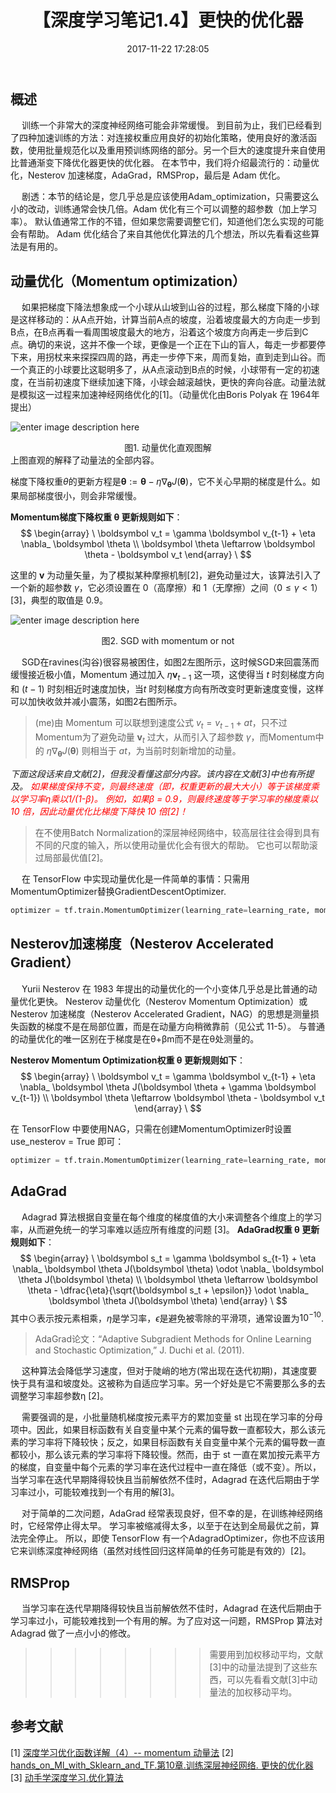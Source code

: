 ﻿---
title: 【深度学习笔记1.4】更快的优化器
date: 2017-11-22 17:28:05
tags:
categories: ["深度学习笔记"]
mathjax: true
---

## 概述

&emsp; 训练一个非常大的深度神经网络可能会非常缓慢。 到目前为止，我们已经看到了四种加速训练的方法：对连接权重应用良好的初始化策略，使用良好的激活函数，使用批量规范化以及重用预训练网络的部分。另一个巨大的速度提升来自使用比普通渐变下降优化器更快的优化器。 在本节中，我们将介绍最流行的：动量优化，Nesterov 加速梯度，AdaGrad，RMSProp，最后是 Adam 优化。
<!-- more -->

&emsp; 剧透：本节的结论是，您几乎总是应该使用Adam_optimization，只需要这么小的改动，训练通常会快几倍。Adam 优化有三个可以调整的超参数（加上学习率）。 默认值通常工作的不错，但如果您需要调整它们，知道他们怎么实现的可能会有帮助。 Adam 优化结合了来自其他优化算法的几个想法，所以先看看这些算法是有用的。


## 动量优化（Momentum optimization）
&emsp; 如果把梯度下降法想象成一个小球从山坡到山谷的过程，那么梯度下降的小球是这样移动的：从A点开始，计算当前A点的坡度，沿着坡度最大的方向走一步到B点，在B点再看一看周围坡度最大的地方，沿着这个坡度方向再走一步后到C点。确切的来说，这并不像一个球，更像是一个正在下山的盲人，每走一步都要停下来，用拐杖来来探探四周的路，再走一步停下来，周而复始，直到走到山谷。而一个真正的小球要比这聪明多了，从A点滚动到B点的时候，小球带有一定的初速度，在当前初速度下继续加速下降，小球会越滚越快，更快的奔向谷底。动量法就是模拟这一过程来加速神经网络优化的[1]。（动量优化由Boris Polyak 在 1964年提出）

![enter image description here](https://lh3.googleusercontent.com/-IXbxcKq8DqM/XBJBx1mH2kI/AAAAAAAAAKI/6DsNehf43-0XT7gul9wz5d_qXxtwr23HgCLcBGAs/s0/%25E5%258A%25A8%25E9%2587%258F%25E4%25BC%2598%25E5%258C%25961.jpg "动量优化1.jpg")
<center>图1. 动量优化直观图解</center>
上图直观的解释了动量法的全部内容。

梯度下降权重$\theta$的更新方程是$\boldsymbol \theta := \boldsymbol \theta - \eta \nabla_\boldsymbol\theta J(\boldsymbol \theta)$，它不关心早期的梯度是什么。如果局部梯度很小，则会非常缓慢。

**Momentum梯度下降权重 $\boldsymbol\theta$ 更新规则如下**：
$$
\begin{array} \
\boldsymbol v_t = \gamma \boldsymbol v_{t-1} + \eta \nabla_ \boldsymbol \theta \\
\boldsymbol \theta \leftarrow \boldsymbol \theta - \boldsymbol v_t
\end{array} \
$$

这里的 $\boldsymbol v$ 为动量矢量，为了模拟某种摩擦机制[2]，避免动量过大，该算法引入了一个新的超参数 $\gamma$，它必须设置在 0（高摩擦）和 1（无摩擦）之间（$0≤\gamma<1$）[3]，典型的取值是 0.9。

![enter image description here](https://lh3.googleusercontent.com/-ZQb7f3TIjck/XBJN9TRND-I/AAAAAAAAAKY/OaN5uLOpcX44gIWNvkJIndJ6G1PiWS-TgCLcBGAs/s0/%25E5%258A%25A8%25E9%2587%258F%25E4%25BC%2598%25E5%258C%25962.png "动量优化2.png")
<center>图2. SGD with momentum or not</center>

&emsp; SGD在ravines(沟谷)很容易被困住，如图2左图所示，这时候SGD来回震荡而缓慢接近极小值，Momentum 通过加入 $\eta \boldsymbol v_{t-1}$ 这一项，这使得当 $t$ 时刻梯度方向和 $(t-1)$ 时刻相近时速度加快，当$t$ 时刻梯度方向有所改变时更新速度变慢，这样可以加快收敛并减小震荡，如图2右图所示。

> (me)由 Momentum 可以联想到速度公式 $v_t = v_{t-1} + at$，只不过Momentum为了避免动量 $\boldsymbol v_t$ 过大，从而引入了超参数 $\gamma$，而Momentum中的 $\eta \nabla_\boldsymbol \theta J(\boldsymbol \theta)$ 则相当于 $at$，为当前时刻新增加的动量。

*下面这段话来自文献[2]，但我没看懂这部分内容。该内容在文献[3]中也有所提及。*
<font color=#ff0000>*如果梯度保持不变，则最终速度（即，权重更新的最大大小）等于该梯度乘以学习率η乘以1/(1-β)。 例如，如果β = 0.9，则最终速度等于学习率的梯度乘以 10 倍，因此动量优化比梯度下降快 10 倍[2]！*</font>

> 在不使用Batch Normalization的深层神经网络中，较高层往往会得到具有不同的尺度的输入，所以使用动量优化会有很大的帮助。 它也可以帮助滚过局部最优值[2]。

&emsp; 在 TensorFlow 中实现动量优化是一件简单的事情：只需用MomentumOptimizer替换GradientDescentOptimizer.
```python
optimizer = tf.train.MomentumOptimizer(learning_rate=learning_rate, momentum=0.9)
```

## Nesterov加速梯度（Nesterov Accelerated Gradient）
&emsp; Yurii Nesterov 在 1983 年提出的动量优化的一个小变体几乎总是比普通的动量优化更快。 Nesterov 动量优化（Nesterov Momentum Optimization）或 Nesterov 加速梯度（Nesterov Accelerated Gradient，NAG）的思想是测量损失函数的梯度不是在局部位置，而是在动量方向稍微靠前（见公式 11-5）。 与普通的动量优化的唯一区别在于梯度是在θ+βm而不是在θ处测量的。

**Nesterov Momentum Optimization权重 $\boldsymbol\theta$ 更新规则如下**：
$$
\begin{array} \
\boldsymbol v_t = \gamma \boldsymbol v_{t-1} + \eta \nabla_ \boldsymbol \theta J(\boldsymbol \theta + \gamma \boldsymbol v_{t-1}) \\
\boldsymbol \theta \leftarrow \boldsymbol \theta - \boldsymbol v_t
\end{array} \
$$

在 TensorFlow 中要使用NAG，只需在创建MomentumOptimizer时设置use_nesterov = True 即可：
```python
optimizer = tf.train.MomentumOptimizer(learning_rate=learning_rate, momentum=0.9, use_nesterov=True)
```


## AdaGrad
&emsp; Adagrad 算法根据自变量在每个维度的梯度值的大小来调整各个维度上的学习率，从而避免统一的学习率难以适应所有维度的问题 [3]。
**AdaGrad权重 $\boldsymbol\theta$ 更新规则如下**：
$$
\begin{array} \
\boldsymbol s_t = \gamma \boldsymbol s_{t-1} + \eta \nabla_ \boldsymbol \theta J(\boldsymbol \theta) \odot \nabla_ \boldsymbol \theta J(\boldsymbol \theta) \\
\boldsymbol \theta \leftarrow \boldsymbol \theta - \dfrac{\eta}{\sqrt{\boldsymbol s_t + \epsilon}} \odot \nabla_ \boldsymbol \theta J(\boldsymbol \theta) 
\end{array} \
$$
其中$\odot$表示按元素相乘，$\eta$是学习率，$\epsilon$是避免被零除的平滑项，通常设置为$10^{-10}$.
> AdaGrad论文：“Adaptive Subgradient Methods for Online Learning and Stochastic Optimization,” J. Duchi et al. (2011).


&emsp; 这种算法会降低学习速度，但对于陡峭的地方(常出现在迭代初期)，其速度要快于具有温和坡度处。这被称为自适应学习率。另一个好处是它不需要那么多的去调整学习率超参数η [2]。

&emsp; 需要强调的是，小批量随机梯度按元素平方的累加变量 st 出现在学习率的分母项中。因此，如果目标函数有关自变量中某个元素的偏导数一直都较大，那么该元素的学习率将下降较快；反之，如果目标函数有关自变量中某个元素的偏导数一直都较小，那么该元素的学习率将下降较慢。然而，由于 st 一直在累加按元素平方的梯度，自变量中每个元素的学习率在迭代过程中一直在降低（或不变）。所以，当学习率在迭代早期降得较快且当前解依然不佳时，Adagrad 在迭代后期由于学习率过小，可能较难找到一个有用的解[3]。

&emsp; 对于简单的二次问题，AdaGrad 经常表现良好，但不幸的是，在训练神经网络时，它经常停止得太早。 学习率被缩减得太多，以至于在达到全局最优之前，算法完全停止。 所以，即使 TensorFlow 有一个AdagradOptimizer，你也不应该用它来训练深度神经网络（虽然对线性回归这样简单的任务可能是有效的）[2]。


## RMSProp
&emsp; 当学习率在迭代早期降得较快且当前解依然不佳时，Adagrad 在迭代后期由于学习率过小，可能较难找到一个有用的解。为了应对这一问题，RMSProp 算法对 Adagrad 做了一点小小的修改。

>>>>>>>> 需要用到加权移动平均，文献[3]中的动量法提到了这些东西，可以先看看文献[3]中动量法的加权移动平均。




## 参考文献
[1] [深度学习优化函数详解（4）-- momentum 动量法](https://blog.csdn.net/tsyccnh/article/details/76270707)
[2] [hands_on_Ml_with_Sklearn_and_TF.第10章.训练深层神经网络. 更快的优化器](https://github.com/apachecn/hands_on_Ml_with_Sklearn_and_TF/blob/dev/docs/11.%E8%AE%AD%E7%BB%83%E6%B7%B1%E5%B1%82%E7%A5%9E%E7%BB%8F%E7%BD%91%E7%BB%9C.md)
[3] [动手学深度学习.优化算法](https://zh.gluon.ai/chapter_optimization/index.html)

